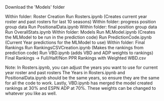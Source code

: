 Download the 'Models' folder

Within folder: Roster Creation
    Run Rosters.ipynb (Creates current year roster and past rosters for last 10 seasons)
Within folder: progress position group data
    Run PositionalData.ipynb
Within folder: final position group data
    Run OverallStats.ipynb
Within folder: Models
    Run MLModel.ipynb (Creates the MLModel to be run in the prediction code)
    Run PredictionCode.ipynb (Current Year predictions for the MLModel to use)
Within folder: Final Rankings
    Run RankingsCSVCreation.ipynb (Makes the rankings from prediction code)
    Run VBD.ipynb (adds VBD and ADP weights to rankings)
Final Rankings -> Full/Half/Non PPR Rankings with Weighted WBD.csv


Note:
In Rosters.ipynb, you can adjust the years you want to use for current year roster and past rosters
The Years in Rosters.ipynb and PositionalData.ipynb should be the same years, so ensure they are the same for all the code to work.
Lastly, VBD.ipynb has merged the model created rankings at 30% and ESPN ADP at 70%. These weights can be changed to whatever you like as well.

